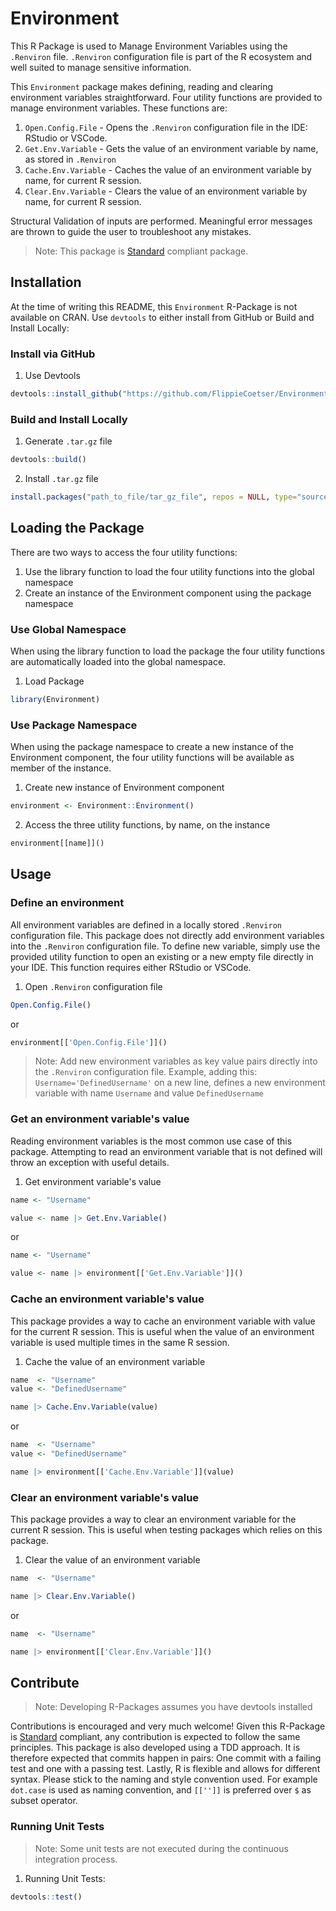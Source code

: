 # Environment

This R Package is used to Manage Environment Variables using the `.Renviron` file. `.Renviron` configuration file is part of the R ecosystem and well suited to manage sensitive information.

This `Environment` package makes defining, reading and clearing environment variables straightforward.
Four utility functions are provided to manage environment variables. These functions are:

1. `Open.Config.File` - Opens the `.Renviron` configuration file in the IDE: RStudio or VSCode.
2. `Get.Env.Variable` - Gets the value of an environment variable by name, as stored in `.Renviron`
3. `Cache.Env.Variable` - Caches the value of an environment variable by name, for current R session.
4. `Clear.Env.Variable` - Clears the value of an environment variable by name, for current R session.

Structural Validation of inputs are performed. Meaningful error messages are thrown to guide the user to troubleshoot any mistakes.

> Note: This package is [Standard](https://github.com/hassanhabib/The-Standard) compliant package.

## Installation

At the time of writing this README, this `Environment` R-Package is not available on CRAN.
Use `devtools` to either install from GitHub or Build and Install Locally:

### Install via GitHub

1. Use Devtools

```r
devtools::install_github("https://github.com/FlippieCoetser/Environment")
```

### Build and Install Locally

1. Generate `.tar.gz` file

```r
devtools::build()
```

2. Install `.tar.gz` file

```r
install.packages("path_to_file/tar_gz_file", repos = NULL, type="source")
```

## Loading the Package

There are two ways to access the four utility functions:

1. Use the library function to load the four utility functions into the global namespace
2. Create an instance of the Environment component using the package namespace

### Use Global Namespace

When using the library function to load the package the four utility functions are automatically loaded into the global namespace.

1. Load Package

```r
library(Environment)
```

### Use Package Namespace

When using the package namespace to create a new instance of the Environment component, the four utility functions will be available as member of the instance.

1. Create new instance of Environment component

```r
environment <- Environment::Environment()
```

2. Access the three utility functions, by name, on the instance

```r
environment[[name]]()
```

## Usage

### Define an environment

All environment variables are defined in a locally stored `.Renviron` configuration file.
This package does not directly add environment variables into the `.Renviron` configuration file.
To define new variable, simply use the provided utility function to open an existing or a new empty file directly in your IDE. This function requires either RStudio or VSCode.

1. Open `.Renviron` configuration file

```r
Open.Config.File()
```

or

```r
environment[['Open.Config.File']]()
```

> Note: Add new environment variables as key value pairs directly into the `.Renviron` configuration file. Example, adding this: `Username='DefinedUsername'` on a new line, defines a new environment variable with name `Username` and value `DefinedUsername`

### Get an environment variable's value

Reading environment variables is the most common use case of this package. Attempting to read an environment variable that is not defined will throw an exception with useful details.

1. Get environment variable's value

```r
name <- "Username"

value <- name |> Get.Env.Variable()
```

or

```r
name <- "Username"

value <- name |> environment[['Get.Env.Variable']]()
```

### Cache an environment variable's value

This package provides a way to cache an environment variable with value for the current R session. This is useful when the value of an environment variable is used multiple times in the same R session.

1. Cache the value of an environment variable

```r
name  <- "Username"
value <- "DefinedUsername"

name |> Cache.Env.Variable(value)
```

or

```r
name  <- "Username"
value <- "DefinedUsername"

name |> environment[['Cache.Env.Variable']](value)
```

### Clear an environment variable's value

This package provides a way to clear an environment variable for the current R session. This is useful when testing packages which relies on this package.

1. Clear the value of an environment variable

```r
name  <- "Username"

name |> Clear.Env.Variable()
```

or

```r
name  <- "Username"

name |> environment[['Clear.Env.Variable']]()
```

## Contribute

> Note: Developing R-Packages assumes you have devtools installed

Contributions is encouraged and very much welcome! Given this R-Package is [Standard](https://github.com/hassanhabib/The-Standard) compliant, any contribution is expected to follow the same principles. This package is also developed using a TDD approach. It is therefore expected that commits happen in pairs: One commit with a failing test and one with a passing test. Lastly, R is flexible and allows for different syntax. Please stick to the naming and style convention used. For example `dot.case` is used as naming convention, and `[['']]` is preferred over `$` as subset operator.

### Running Unit Tests

> Note: Some unit tests are not executed during the continuous integration process.

1. Running Unit Tests:

```r
devtools::test()
```

